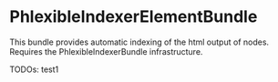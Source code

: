 PhlexibleIndexerElementBundle
=============================

This bundle provides automatic indexing of the html output of nodes.
Requires the PhlexibleIndexerBundle infrastructure.

TODOs: test1
